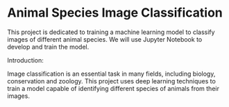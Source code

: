 # Animal Species Image Classification
This project is dedicated to training a machine learning model to classify images of different animal species. We will use Jupyter Notebook to develop and train the model.



Introduction:

Image classification is an essential task in many fields, including biology, conservation and zoology. This project uses deep learning techniques to train a model capable of identifying different species of animals from their images.




